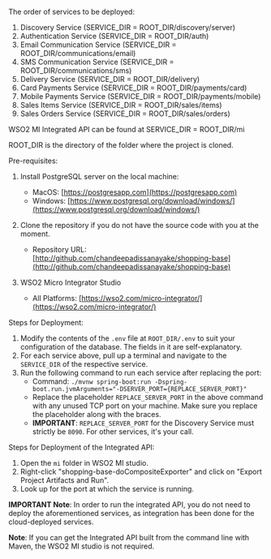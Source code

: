 The order of services to be deployed:
1. Discovery Service (SERVICE_DIR = ROOT_DIR/discovery/server)
2. Authentication Service (SERVICE_DIR = ROOT_DIR/auth)
3. Email Communication Service (SERVICE_DIR = ROOT_DIR/communications/email)
4. SMS Communication Service (SERVICE_DIR = ROOT_DIR/communications/sms)
5. Delivery Service  (SERVICE_DIR = ROOT_DIR/delivery)
6. Card Payments Service (SERVICE_DIR = ROOT_DIR/payments/card)
7. Mobile Payments Service (SERVICE_DIR = ROOT_DIR/payments/mobile)
8. Sales Items Service (SERVICE_DIR = ROOT_DIR/sales/items)
9. Sales Orders Service (SERVICE_DIR = ROOT_DIR/sales/orders)

WSO2 MI Integrated API can be found at SERVICE_DIR = ROOT_DIR/mi

ROOT_DIR is the directory of the folder where the project is cloned.

Pre-requisites:

1. Install PostgreSQL server on the local machine:
   - MacOS: [https://postgresapp.com](https://postgresapp.com)
   - Windows: [https://www.postgresql.org/download/windows/](https://www.postgresql.org/download/windows/)

2. Clone the repository if you do not have the source code with you at the moment.
   - Repository URL: [http://github.com/chandeepadissanayake/shopping-base](http://github.com/chandeepadissanayake/shopping-base)

3. WSO2 Micro Integrator Studio
   - All Platforms: [https://wso2.com/micro-integrator/](https://wso2.com/micro-integrator/)

Steps for Deployment:

1. Modify the contents of the `.env` file at `ROOT_DIR/.env` to suit your configuration of the database. The fields in it are self-explanatory.
2. For each service above, pull up a terminal and navigate to the `SERVICE_DIR` of the respective service.
3. Run the following command to run each service after replacing the port:
   - Command: `./mvnw spring-boot:run -Dspring-boot.run.jvmArguments="-DSERVER_PORT={REPLACE_SERVER_PORT}"`
   - Replace the placeholder `REPLACE_SERVER_PORT` in the above command with any unused TCP port on your machine. Make sure you replace the placeholder along with the braces.
   - **IMPORTANT**: `REPLACE_SERVER_PORT` for the Discovery Service must strictly be `8090`. For other services, it's your call.

Steps for Deployment of the Integrated API:

1. Open the `mi` folder in WSO2 MI studio.
2. Right-click "shopping-base-doCompositeExporter" and click on "Export Project Artifacts and Run".
3. Look up for the port at which the service is running.

**IMPORTANT Note**: In order to run the integrated API, you do not need to deploy the aforementioned services, as integration has been done for the cloud-deployed services.

**Note**: If you can get the Integrated API built from the command line with Maven, the WSO2 MI studio is not required.
